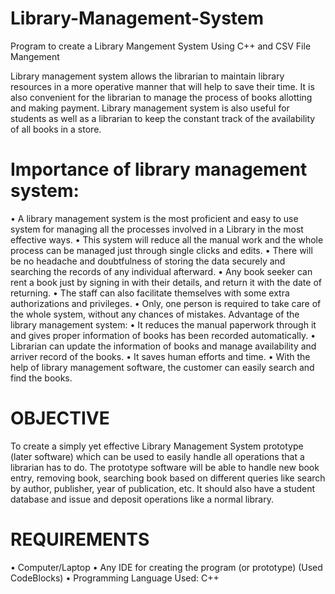 # Library-Management-System
Program to create a Library Mangement System Using C++ and CSV File Mangement

Library management system allows the librarian to maintain library resources in a more operative manner that will help to save their time. It is also convenient for the librarian to manage the process of books allotting and making payment. Library management system is also useful for students as well as a librarian to keep the constant track of the availability of all books in a store.

# Importance of library management system:
• A library management system is the most proficient and easy to use system for managing all the processes involved in a Library in the most effective ways. • This system will reduce all the manual work and the whole process can be managed just through single clicks and edits. • There will be no headache and doubtfulness of storing the data securely and searching the records of any individual afterward. • Any book seeker can rent a book just by signing in with their details, and return it with the date of returning. • The staff can also facilitate themselves with some extra authorizations and privileges. • Only, one person is required to take care of the whole system, without any chances of mistakes. Advantage of the library management system: • It reduces the manual paperwork through it and gives proper information of books has been recorded automatically. • Librarian can update the information of books and manage availability and arriver record of the books. • It saves human efforts and time. • With the help of library management software, the customer can easily search and find the books.

# OBJECTIVE
To create a simply yet effective Library Management System prototype (later software) which can be used to easily handle all operations that a librarian has to do. The prototype software will be able to handle new book entry, removing book, searching book based on different queries like search by author, publisher, year of publication, etc. It should also have a student database and issue and deposit operations like a normal library.

# REQUIREMENTS
• Computer/Laptop • Any IDE for creating the program (or prototype) (Used CodeBlocks) • Programming Language Used: C++
